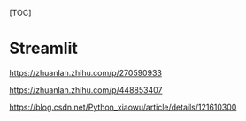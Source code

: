 [TOC]

# Streamlit


https://zhuanlan.zhihu.com/p/270590933


https://zhuanlan.zhihu.com/p/448853407


https://blog.csdn.net/Python_xiaowu/article/details/121610300







